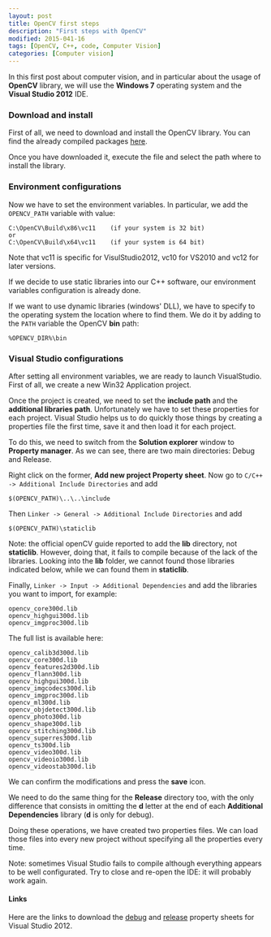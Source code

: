 ```yaml
---
layout: post
title: OpenCV first steps
description: "First steps with OpenCV"
modified: 2015-041-16
tags: [OpenCV, C++, code, Computer Vision]
categories: [Computer vision]
---
```


In this first post about computer vision, and in particular about the usage of **OpenCV** library, we will use the **Windows 7** operating system and the **Visual Studio 2012** IDE.

### Download and install

First of all, we need to download and install the OpenCV library. You can find the already compiled packages
[here](https://sourceforge.net/projects/opencvlibrary/files/opencv-win/).

Once you have downloaded it, execute the file and select the path where to install the library.

### Environment configurations

Now we have to set the environment variables. In particular, we add the `OPENCV_PATH` variable with value:

~~~shell
C:\OpenCV\Build\x86\vc11    (if your system is 32 bit)
or
C:\OpenCV\Build\x64\vc11    (if your system is 64 bit)
~~~

Note that vc11 is specific for VisulStudio2012, vc10 for VS2010 and vc12 for later versions.

If we decide to use static libraries into our C++ software, our environment variables configuration is already done.

If we want to use dynamic libraries (windows' DLL), we have to specify to the operating system the location where to find them. We do it by adding to the `PATH` variable the OpenCV **bin** path:

~~~shell
%OPENCV_DIR%\bin
~~~

### Visual Studio configurations

After setting all environment variables, we are ready to launch VisualStudio. First of all, we create a new Win32 Application project.

Once the project is created, we need to set the **include path** and the **additional libraries path**. Unfortunately we have to set these properties for each project. Visual Studio helps us to do quickly those things by creating a properties file the first time, save it and then load it for each project.

To do this, we need to switch from the **Solution explorer** window to **Property manager**. As we can see, there are two main directories: Debug and Release.

Right click on the former, **Add new project Property sheet**.
Now go to `C/C++ -> Additional Include Directories` and add

~~~shell
$(OPENCV_PATH)\..\..\include
~~~

Then `Linker -> General -> Additional Include Directories` and add

~~~shell
$(OPENCV_PATH)\staticlib
~~~

Note: the official openCV guide reported to add the **lib** directory, not **staticlib**. However, doing that, it fails to compile because of the lack of the libraries. Looking into the **lib** folder, we cannot found those libraries indicated below, while we can found them in **staticlib**.

Finally, `Linker -> Input -> Additional Dependencies` and add the libraries you want to import, for example:

~~~shell
opencv_core300d.lib
opencv_highgui300d.lib
opencv_imgproc300d.lib
~~~

The full list is available here:

~~~shell
opencv_calib3d300d.lib
opencv_core300d.lib
opencv_features2d300d.lib
opencv_flann300d.lib
opencv_highgui300d.lib
opencv_imgcodecs300d.lib
opencv_imgproc300d.lib
opencv_ml300d.lib
opencv_objdetect300d.lib
opencv_photo300d.lib
opencv_shape300d.lib
opencv_stitching300d.lib
opencv_superres300d.lib
opencv_ts300d.lib
opencv_video300d.lib
opencv_videoio300d.lib
opencv_videostab300d.lib
~~~

We can confirm the modifications and press the **save** icon.

We need to do the same thing for the **Release** directory too, with the only difference that consists in omitting the **d** letter at the end of each **Additional Dependencies** library (**d** is only for debug).

Doing these operations, we have created two properties files. We can load those files into every new project without specifying all the properties every time.

Note: sometimes Visual Studio fails to compile although everything appears to be well configurated. Try to close and re-open the IDE: it will probably work again.

#### Links
Here are the links to download the [debug](https://github.com/MarcoMengoli/marcomengoli.github.io/blob/master/filesForPosts/opencv/OPENCV_DEBUG_PropertySheet.props) and [release](https://github.com/MarcoMengoli/marcomengoli.github.io/blob/master/filesForPosts/opencv/OPENCV_RELEASE_PropertySheet.props) property sheets for Visual Studio 2012.
